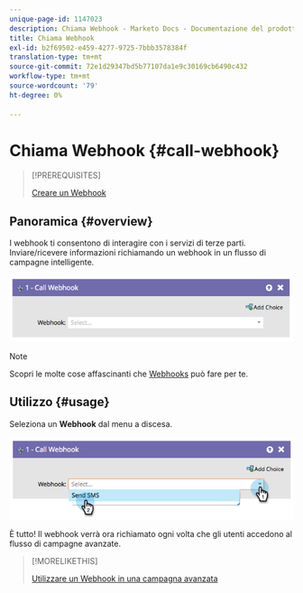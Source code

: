 ```yaml
---
unique-page-id: 1147023
description: Chiama Webhook - Marketo Docs - Documentazione del prodotto
title: Chiama Webhook
exl-id: b2f69502-e459-4277-9725-7bbb3578384f
translation-type: tm+mt
source-git-commit: 72e1d29347bd5b77107da1e9c30169cb6490c432
workflow-type: tm+mt
source-wordcount: '79'
ht-degree: 0%

---
```


# Chiama Webhook {#call-webhook}

>[!PREREQUISITES]
>
>[Creare un Webhook](/help/marketo/product-docs/administration/additional-integrations/create-a-webhook.md)

## Panoramica {#overview}

I webhook ti consentono di interagire con i servizi di terze parti. Inviare/ricevere informazioni richiamando un webhook in un flusso di campagne intelligente.

![](assets/image2014-9-22-15-3a4-3a7.png)

>[!NOTE]
>
>Scopri le molte cose affascinanti che [Webhooks](https://developers.marketo.com/documentation/webhooks/) può fare per te.

## Utilizzo {#usage}

Seleziona un **Webhook** dal menu a discesa.

![](assets/image2014-9-22-15-3a4-3a25.png)

È tutto! Il webhook verrà ora richiamato ogni volta che gli utenti accedono al flusso di campagne avanzate.

>[!MORELIKETHIS]
>
>[Utilizzare un Webhook in una campagna avanzata](/help/marketo/product-docs/core-marketo-concepts/smart-campaigns/flow-actions/use-a-webhook-in-a-smart-campaign.md)
